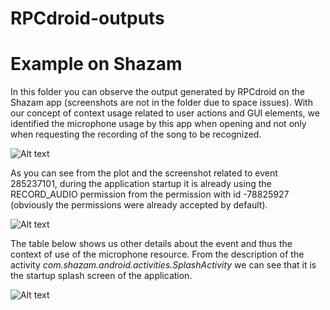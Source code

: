 # RPCdroid-outputs

Example on Shazam
===============================
In this folder you can observe the output generated by RPCdroid on the Shazam app (screenshots are not in the folder due to space issues). With our concept of context usage related to user actions and GUI elements, we identified the microphone usage by this app when opening and not only when requesting the recording of the song to be recognized.

![Alt text](https://github.com/MicheleGuerra/RPCdroid-analysis/blob/master/images/configuration/plot.png?raw=true "Title")

As you can see from the plot and the screenshot related to event 285237101, during the application startup it is already using the RECORD_AUDIO permission from the permission with id -78825927 (obviously the permissions were already accepted by default).

![Alt text](https://github.com/MicheleGuerra/RPCdroid-analysis/blob/master/images/configuration/event-img.jpg?raw=true "Title")

The table below shows us other details about the event and thus the context of use of the microphone resource. From the description of the activity *com.shazam.android.activities.SplashActivity* we can see that it is the startup splash screen of the application.

![Alt text](https://github.com/MicheleGuerra/RPCdroid-analysis/blob/master/images/configuration/table.png?raw=true "Title")

